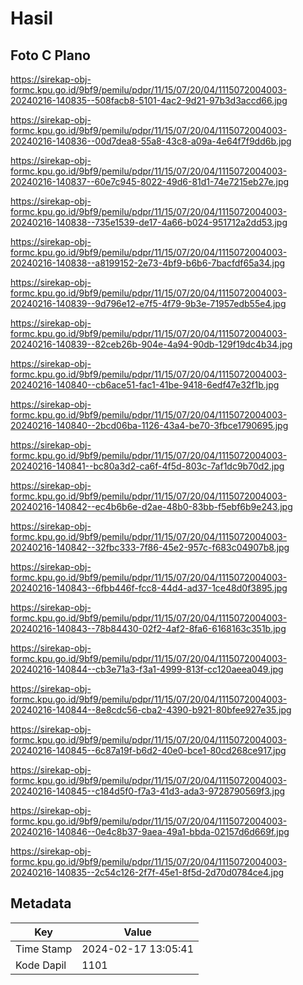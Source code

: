 # Hasil

## Foto C Plano

https://sirekap-obj-formc.kpu.go.id/9bf9/pemilu/pdpr/11/15/07/20/04/1115072004003-20240216-140835--508facb8-5101-4ac2-9d21-97b3d3accd66.jpg

https://sirekap-obj-formc.kpu.go.id/9bf9/pemilu/pdpr/11/15/07/20/04/1115072004003-20240216-140836--00d7dea8-55a8-43c8-a09a-4e64f7f9dd6b.jpg

https://sirekap-obj-formc.kpu.go.id/9bf9/pemilu/pdpr/11/15/07/20/04/1115072004003-20240216-140837--60e7c945-8022-49d6-81d1-74e7215eb27e.jpg

https://sirekap-obj-formc.kpu.go.id/9bf9/pemilu/pdpr/11/15/07/20/04/1115072004003-20240216-140838--735e1539-de17-4a66-b024-951712a2dd53.jpg

https://sirekap-obj-formc.kpu.go.id/9bf9/pemilu/pdpr/11/15/07/20/04/1115072004003-20240216-140838--a8199152-2e73-4bf9-b6b6-7bacfdf65a34.jpg

https://sirekap-obj-formc.kpu.go.id/9bf9/pemilu/pdpr/11/15/07/20/04/1115072004003-20240216-140839--9d796e12-e7f5-4f79-9b3e-71957edb55e4.jpg

https://sirekap-obj-formc.kpu.go.id/9bf9/pemilu/pdpr/11/15/07/20/04/1115072004003-20240216-140839--82ceb26b-904e-4a94-90db-129f19dc4b34.jpg

https://sirekap-obj-formc.kpu.go.id/9bf9/pemilu/pdpr/11/15/07/20/04/1115072004003-20240216-140840--cb6ace51-fac1-41be-9418-6edf47e32f1b.jpg

https://sirekap-obj-formc.kpu.go.id/9bf9/pemilu/pdpr/11/15/07/20/04/1115072004003-20240216-140840--2bcd06ba-1126-43a4-be70-3fbce1790695.jpg

https://sirekap-obj-formc.kpu.go.id/9bf9/pemilu/pdpr/11/15/07/20/04/1115072004003-20240216-140841--bc80a3d2-ca6f-4f5d-803c-7af1dc9b70d2.jpg

https://sirekap-obj-formc.kpu.go.id/9bf9/pemilu/pdpr/11/15/07/20/04/1115072004003-20240216-140842--ec4b6b6e-d2ae-48b0-83bb-f5ebf6b9e243.jpg

https://sirekap-obj-formc.kpu.go.id/9bf9/pemilu/pdpr/11/15/07/20/04/1115072004003-20240216-140842--32fbc333-7f86-45e2-957c-f683c04907b8.jpg

https://sirekap-obj-formc.kpu.go.id/9bf9/pemilu/pdpr/11/15/07/20/04/1115072004003-20240216-140843--6fbb446f-fcc8-44d4-ad37-1ce48d0f3895.jpg

https://sirekap-obj-formc.kpu.go.id/9bf9/pemilu/pdpr/11/15/07/20/04/1115072004003-20240216-140843--78b84430-02f2-4af2-8fa6-6168163c351b.jpg

https://sirekap-obj-formc.kpu.go.id/9bf9/pemilu/pdpr/11/15/07/20/04/1115072004003-20240216-140844--cb3e71a3-f3a1-4999-813f-cc120aeea049.jpg

https://sirekap-obj-formc.kpu.go.id/9bf9/pemilu/pdpr/11/15/07/20/04/1115072004003-20240216-140844--8e8cdc56-cba2-4390-b921-80bfee927e35.jpg

https://sirekap-obj-formc.kpu.go.id/9bf9/pemilu/pdpr/11/15/07/20/04/1115072004003-20240216-140845--6c87a19f-b6d2-40e0-bce1-80cd268ce917.jpg

https://sirekap-obj-formc.kpu.go.id/9bf9/pemilu/pdpr/11/15/07/20/04/1115072004003-20240216-140845--c184d5f0-f7a3-41d3-ada3-9728790569f3.jpg

https://sirekap-obj-formc.kpu.go.id/9bf9/pemilu/pdpr/11/15/07/20/04/1115072004003-20240216-140846--0e4c8b37-9aea-49a1-bbda-02157d6d669f.jpg

https://sirekap-obj-formc.kpu.go.id/9bf9/pemilu/pdpr/11/15/07/20/04/1115072004003-20240216-140835--2c54c126-2f7f-45e1-8f5d-2d70d0784ce4.jpg


## Metadata

| Key        | Value               |
| ---------- | ------------------- |
| Time Stamp | 2024-02-17 13:05:41 |
| Kode Dapil | 1101                |



